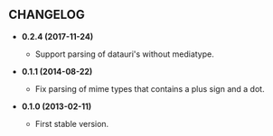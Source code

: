 CHANGELOG
---------

- **0.2.4 (2017-11-24)**

    - Support parsing of datauri's without mediatype.

- **0.1.1 (2014-08-22)**

    - Fix parsing of mime types that contains a plus sign and a dot.

- **0.1.0 (2013-02-11)**

    - First stable version.
